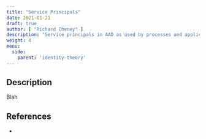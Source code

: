 ```yaml
---
title: "Service Principals"
date: 2021-01-21
draft: true
author: [ "Richard Cheney" ]
description: "Service principals in AAD as used by processes and applications."
weight: 4
menu:
  side:
    parent: 'identity-theory'
---
```


## Description

Blah

## References

* []()
